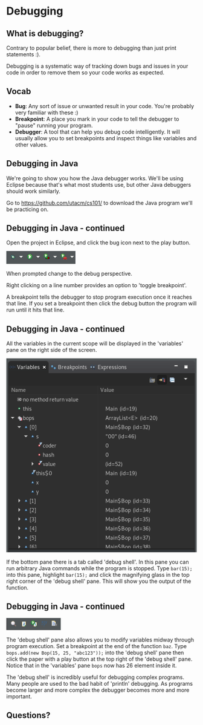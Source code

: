 # Debugging

## What is debugging?

Contrary to popular belief, there is more to debugging than just print statements :).

Debugging is a systematic way of tracking down bugs and issues in your code in order to remove them so your code works as expected.

## Vocab

- **Bug**: Any sort of issue or unwanted result in your code. You're probably very familiar with these :)
- **Breakpoint**: A place you mark in your code to tell the debugger to "pause" running your program.
- **Debugger**: A tool that can help you debug code intelligently. It will usually allow you to set breakpoints and inspect things like variables and other values.

## Debugging in Java

We're going to show you how the Java debugger works. We'll be using Eclipse because that's what most students use, but other Java debuggers should work similarly.

Go to https://github.com/utacm/cs101/<link> to download the Java program we'll be practicing on.

## Debugging in Java - continued

Open the project in Eclipse, and click the bug icon next to the play button.

![](files/buttons.png)

When prompted change to the debug perspective.

Right clicking on a line number provides an option to 'toggle breakpoint'.

A breakpoint tells the debugger to stop program execution once it reaches that line. If you set a breakpoint then click the debug button the program will run until it hits that line.

## Debugging in Java - continued

All the variables in the current scope will be displayed in the 'variables' pane on the right side of the screen.

![](files/variables.png)

If the bottom pane there is a tab called 'debug shell'. In this pane you can run arbitrary Java commands while the program is stopped. Type `bar(15);` into this pane, highlight `bar(15);` and click the magnifying glass in the top right corner of the 'debug shell' pane. This will show you the output of the function.

## Debugging in Java - continued

![](files/debugshellbuttons.png)

The 'debug shell' pane also allows you to modify variables midway through program execution. Set a breakpoint at the end of the function `baz`. Type `bops.add(new Bop(15, 25, "abc123"));` into the 'debug shell' pane then click the paper with a play button at the top right of the 'debug shell' pane. Notice that in the 'variables' pane `bops` now has 26 element inside it.

The 'debug shell' is incredibly useful for debugging complex programs. Many people are used to the bad habit of 'println' debugging. As programs become larger and more complex the debugger becomes more and more important.

## Questions?
